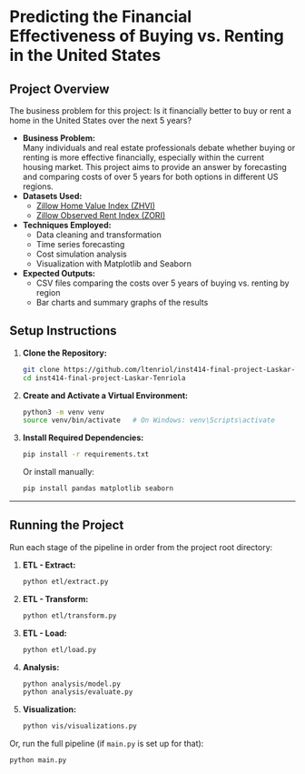 # Predicting the Financial Effectiveness of Buying vs. Renting in the United States

## Project Overview

The business problem for this project: Is it financially better to buy or rent a home in the United States over the next 5 years?

- **Business Problem:**  
  Many individuals and real estate professionals debate whether buying or renting is more effective financially, especially within the current housing market. This project aims to provide an answer by forecasting and comparing costs of over 5 years for both options in different US regions.
- **Datasets Used:**  
  - [Zillow Home Value Index (ZHVI)](https://www.zillow.com/research/data/)
  - [Zillow Observed Rent Index (ZORI)](https://www.zillow.com/research/data/)
- **Techniques Employed:**  
  - Data cleaning and transformation 
  - Time series forecasting
  - Cost simulation analysis
  - Visualization with Matplotlib and Seaborn
- **Expected Outputs:**  
  - CSV files comparing the costs over 5 years of buying vs. renting by region
  - Bar charts and summary graphs of the results


## Setup Instructions

1. **Clone the Repository:**
    ```bash
    git clone https://github.com/ltenriol/inst414-final-project-Laskar-Tenriola.git
    cd inst414-final-project-Laskar-Tenriola
    ```

2. **Create and Activate a Virtual Environment:**
    ```bash
    python3 -m venv venv
    source venv/bin/activate   # On Windows: venv\Scripts\activate
    ```

3. **Install Required Dependencies:**
    ```bash
    pip install -r requirements.txt
    ```
    Or install manually:
    ```bash
    pip install pandas matplotlib seaborn
    ```

---

## Running the Project

Run each stage of the pipeline in order from the project root directory:

1. **ETL - Extract:**  
    ```bash
    python etl/extract.py
    ```
2. **ETL - Transform:**  
    ```bash
    python etl/transform.py
    ```
3. **ETL - Load:**  
    ```bash
    python etl/load.py
    ```
4. **Analysis:**  
    ```bash
    python analysis/model.py
    python analysis/evaluate.py
    ```
5. **Visualization:**  
    ```bash
    python vis/visualizations.py
    ```

Or, run the full pipeline (if `main.py` is set up for that):
```bash
python main.py
